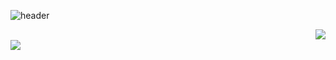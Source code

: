 
![header](https://capsule-render.vercel.app/api?type=waving&height=200&text=Hello👋&fontAlign=80&fontAlignY=40&color=gradient)
<div align="center">
  <img align="right" src="https://github-readme-stats.vercel.app/api/top-langs/?username=Camof1ow&theme=transparent&layout=compact&langs_count=8&card_width=200"/>
  <br>
 <img align="left" src="https://github-readme-stats.vercel.app/api?username=Camof1ow&theme=transparent&show_icons=true"/>

</div>

<!--
**Camof1ow/Camof1ow** is a ✨ _special_ ✨ repository because its `README.md` (this file) appears on your GitHub profile.

Here are some ideas to get you started:

- 🔭 I’m currently working on ...
- 🌱 I’m currently learning ...
- 👯 I’m looking to collaborate on ...
- 🤔 I’m looking for help with ...
- 💬 Ask me about ...
- 📫 How to reach me: ...
- 😄 Pronouns: ...
- ⚡ Fun fact: ...
-->
